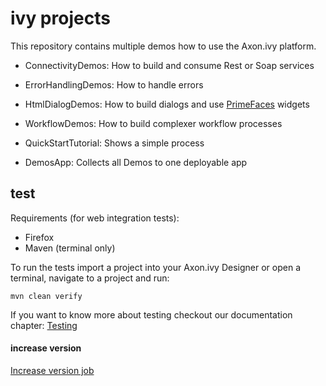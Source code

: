 # ivy projects

This repository contains multiple demos how to use the Axon.ivy platform.

- ConnectivityDemos: How to build and consume Rest or Soap services
- ErrorHandlingDemos: How to handle errors 
- HtmlDialogDemos: How to build dialogs and use [PrimeFaces](https://www.primefaces.org) widgets
- WorkflowDemos: How to build complexer workflow processes

- QuickStartTutorial: Shows a simple process
- DemosApp: Collects all Demos to one deployable app

## test

Requirements (for web integration tests):

- Firefox
- Maven (terminal only)

To run the tests import a project into your Axon.ivy Designer or open a terminal, 
navigate to a project and run:

```console
mvn clean verify
```

If you want to know more about testing checkout our documentation chapter: [Testing](https://developer.axonivy.com/doc/dev/concepts/testing.html)


#### increase version
[Increase version job](build.maven/job/README.md)
